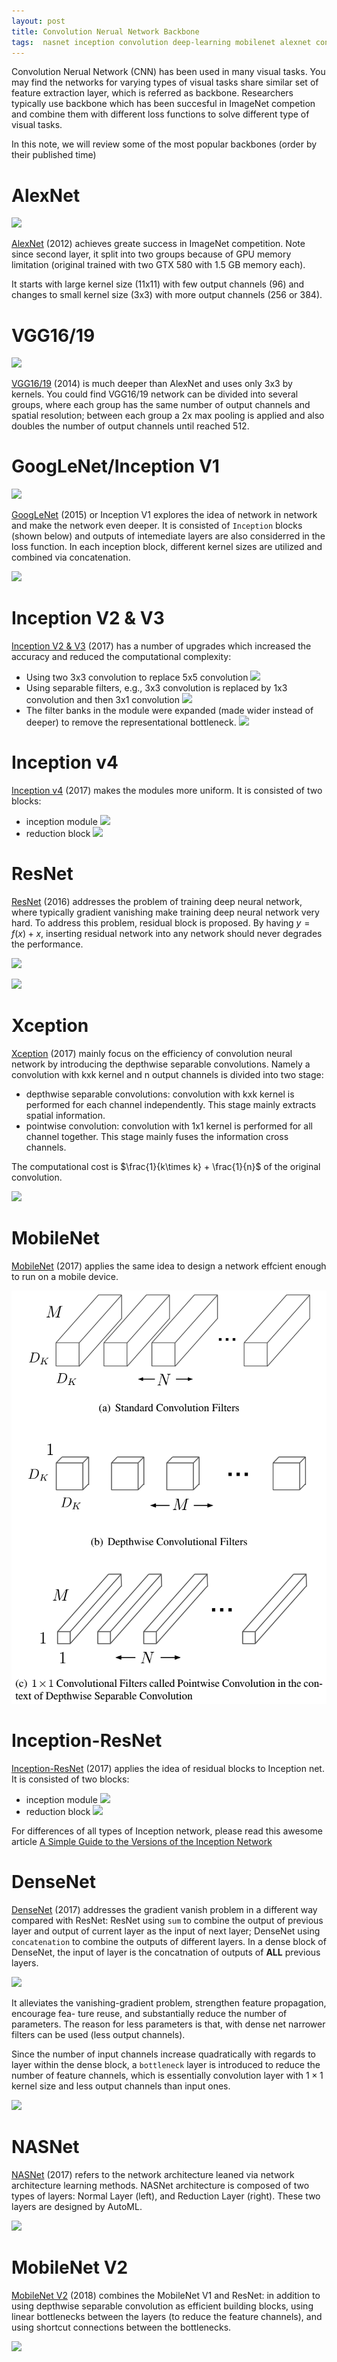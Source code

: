 ```yaml
---
layout: post
title: Convolution Nerual Network Backbone
tags:  nasnet inception convolution deep-learning mobilenet alexnet convolution-neural-network resnet vgg cnn densenet
---
```


Convolution Nerual Network (CNN) has been used in many visual tasks. You may find the networks for varying types of visual tasks share similar set of feature extraction layer, which is referred as backbone. Researchers typically use backbone which has been succesful in ImageNet competion and combine them with different loss functions to solve different type of visual tasks.

In this note, we will review some of the most popular backbones (order by their published time)

# AlexNet

![](https://cdn-images-1.medium.com/max/1536/1*qyc21qM0oxWEuRaj-XJKcw.png)

[AlexNet](https://papers.nips.cc/paper/4824-imagenet-classification-with-deep-convolutional-neural-networks.pdf) (2012) achieves greate success in ImageNet competition. Note since second layer, it split into two groups because of GPU memory limitation (original trained with two GTX 580 with 1.5 GB memory each).

It starts with large kernel size (11x11) with few output channels (96) and changes to small kernel size (3x3) with more output channels (256 or 384).

# VGG16/19

![](https://neurohive.io/wp-content/uploads/2018/11/vgg16-1-e1542731207177.png)

[VGG16/19](https://arxiv.org/abs/1409.1556) (2014) is much deeper than AlexNet and uses only 3x3 by kernels. You could find VGG16/19 network can be divided into several groups, where each group has the same number of output channels and spatial resolution; between each group a 2x max pooling is applied and also doubles the number of output channels until reached 512.

# GoogLeNet/Inception V1

![](https://cdn-images-1.medium.com/max/2600/1*ZFPOSAted10TPd3hBQU8iQ.png)

[GoogLeNet](https://ai.google/research/pubs/pub43022) (2015) or Inception V1 explores the idea of network in network and make the network even deeper. It is consisted of `Inception` blocks (shown below) and outputs of intemediate layers are also considerred in the loss function. In each inception block, different kernel sizes are utilized and combined via concatenation.

![](https://i.stack.imgur.com/BVDcs.png)

# Inception V2 & V3

[Inception V2 & V3](https://arxiv.org/pdf/1512.00567v3.pdf) (2017) has a number of upgrades which increased the accuracy and reduced the computational complexity:
- Using two 3x3 convolution to replace 5x5 convolution
![](https://cdn-images-1.medium.com/max/1600/1*RzvmmEQH_87qKWYBFIG_DA.png)
- Using separable filters, e.g., 3x3 convolution is replaced by 1x3 convolution and then 3x1 convolution
![](https://cdn-images-1.medium.com/max/1600/1*hTwo-hy9BUZ1bYkzisL1KA.png)
- The filter banks in the module were expanded (made wider instead of deeper) to remove the representational bottleneck.
![](https://cdn-images-1.medium.com/max/1600/1*DVXTxBwe_KUvpEs3ZXXFbg.png)

# Inception v4

[Inception v4](https://arxiv.org/pdf/1602.07261.pdf) (2017) makes the modules more uniform. It is consisted of two blocks:
- inception module
![](https://cdn-images-1.medium.com/max/2600/1*KrBAIZjcrlXu6JPiPQj2vQ.jpeg)
- reduction block
![](https://cdn-images-1.medium.com/max/2400/1*2Hdo2wG3ILUoYaorJdlR-Q.jpeg)

# ResNet

[ResNet](https://arxiv.org/abs/1512.03385) (2016) addresses the problem of training deep neural network, where typically gradient vanishing make training deep neural network very hard. To address this problem, residual block is proposed. By having $y = f(x) + x$, inserting residual network into any network should never degrades the performance.

![](https://neurohive.io/wp-content/uploads/2019/01/resnet-e1548261477164.png)

![](https://cdn-images-1.medium.com/max/1200/1*2ns4ota94je5gSVjrpFq3A.png)

# Xception

[Xception](https://arxiv.org/abs/1610.02357) (2017) mainly focus on the efficiency of convolution neural network by introducing the depthwise separable convolutions. Namely a convolution with kxk kernel and n output channels is divided into two stage:
- depthwise separable convolutions: convolution with kxk kernel is performed for each channel independently. This stage mainly extracts spatial information.
- pointwise convolution: convolution with 1x1 kernel is performed for all channel together. This stage mainly fuses the information cross channels.

The computational cost is $\frac{1}{k\times k} + \frac{1}{n}$ of the original convolution.

![](https://cdn-images-1.medium.com/max/1600/1*SRBSbojkg48DTUMcP5VVHg.jpeg)

# MobileNet

[MobileNet](https://arxiv.org/abs/1704.04861) (2017) applies the same idea to design a network effcient enough to run on a mobile device.

![](https://raw.githubusercontent.com/joshua19881228/my_blogs/master/Computer_Vision/Reading_Note/figures/Reading_Note_20170719_MobileNet_0.png)


# Inception-ResNet

[Inception-ResNet](https://arxiv.org/pdf/1602.07261.pdf) (2017) applies the idea of residual blocks to Inception net. It is consisted of two blocks:
- inception module
![](https://cdn-images-1.medium.com/max/2600/1*WyqyCKA4mP1jsl8H4eHrjg.jpeg)
- reduction block
![](https://cdn-images-1.medium.com/max/2400/1*QY-g6oMF_6-v7N668HNvvA.jpeg)

For differences of all types of Inception network, please read this awesome article [A Simple Guide to the Versions of the Inception Network](https://towardsdatascience.com/a-simple-guide-to-the-versions-of-the-inception-network-7fc52b863202)

# DenseNet

[DenseNet](https://arxiv.org/abs/1608.06993) (2017) addresses the gradient vanish problem in a different way compared with ResNet: ResNet using `sum` to combine the output of previous layer and output of current layer as the input of next layer; DenseNet using `concatenation` to combine the outputs of different layers. In a dense block of DenseNet, the input of layer is the concatnation of outputs of **ALL** previous layers.

![](https://peltarion.com/static/densenet_a.jpg)

It alleviates the vanishing-gradient problem, strengthen feature propagation, encourage fea- ture reuse, and substantially reduce the number of parameters. The reason for less parameters is that, with dense net narrower filters can be used (less output channels).

Since the number of input channels increase quadratically with regards to layer within the dense block, a `bottleneck` layer is introduced to reduce the number of feature channels, which is essentially convolution layer with $1\times 1$ kernel size and less output channels than input ones.

![](https://cdn-images-1.medium.com/max/1600/1*SSn5H14SKhhaZZ5XYWN3Cg.jpeg)

# NASNet

[NASNet](https://arxiv.org/pdf/1707.07012) (2017) refers to the network architecture leaned via network architecture learning methods. NASNet architecture is composed of two types of layers: Normal Layer (left), and Reduction Layer (right). These two layers are designed by AutoML.

![](https://2.bp.blogspot.com/-zFPQEtthyE0/WfuFgDe4VUI/AAAAAAAACIU/4iCF5sNAJuIprvAWnk9uZQK3vTJX5tgcwCLcBGAs/s1600/image1.png)

# MobileNet V2

[MobileNet V2](https://arxiv.org/abs/1801.04381) (2018) combines the MobileNet V1 and ResNet: in addition to using depthwise separable convolution as efficient building blocks, using linear bottlenecks between the layers (to reduce the feature channels), and using shortcut connections between the bottlenecks.

![](https://1.bp.blogspot.com/-M8UvZJWNW4E/WsKk-tbzp8I/AAAAAAAAChw/OqxBVPbDygMIQWGug4ZnHNDvuyK5FBMcQCLcBGAs/s640/image5.png)
